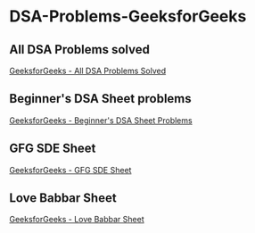 # DSA-Problems-GeeksforGeeks

## All DSA Problems solved 
[GeeksforGeeks - All DSA Problems Solved](https://www.geeksforgeeks.org/explore?page=1&sortBy=submissions&itm_source=geeksforgeeks&itm_medium=main_header&itm_campaign=practice_header) 

## Beginner's DSA Sheet problems 
[GeeksforGeeks - Beginner's DSA Sheet Problems](https://www.geeksforgeeks.org/explore?page=1&sprint=ca8ae412173dbd8346c26a0295d098fd&sortBy=submissions&sprint_name=Beginner%27s%20DSA%20Sheet) 

## GFG SDE Sheet 
[GeeksforGeeks - GFG SDE Sheet](https://www.geeksforgeeks.org/explore?page=1&sprint=a663236c31453b969852f9ea22507634&sortBy=submissions&sprint_name=SDE%20Sheet&itm_medium=main_header&itm_campaign=practice_header) 

## Love Babbar Sheet 
[GeeksforGeeks - Love Babbar Sheet](https://www.geeksforgeeks.org/explore?page=1&sprint=94ade6723438d94ecf0c00c3937dad55&sortBy=submissions&sprint_name=Love%20Babbar%20Sheet) 
